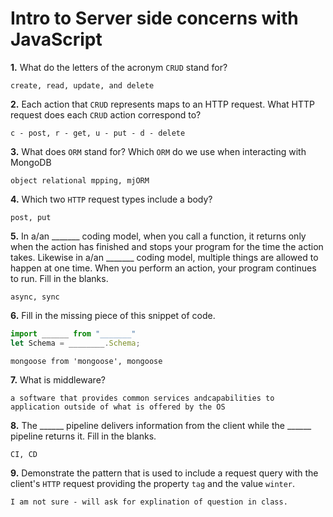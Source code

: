 # Intro to Server side concerns with JavaScript

**1.** What do the letters of the acronym `CRUD` stand for?
<!-- enter you answer in the space below -->
```
create, read, update, and delete
```
**2.** Each action that `CRUD` represents maps to an HTTP request. What HTTP request does each `CRUD` action correspond to?
<!-- enter you answer in the space below -->
```
c - post, r - get, u - put - d - delete
```
**3.** What does `ORM` stand for? Which `ORM` do we use when interacting with MongoDB
<!-- enter you answer in the space below -->
```
object relational mpping, mjORM
```
**4.** Which two `HTTP` request types include a body?
<!-- enter you answer in the space below -->
```
post, put
```
**5.** In a/an _______ coding model, when you call a function, it returns only when the action has finished and stops your program for the time the action takes. Likewise in a/an _______ coding model, multiple things are allowed to happen at one time. When you perform an action, your program continues to run.  Fill in the blanks.
<!-- enter you answer in the space below -->
```
async, sync
```

**6.** Fill in the missing piece of this snippet of code.
```js
import ______ from "_______"
let Schema = ________.Schema;
```
<!-- enter you answer in the space below -->
```
mongoose from 'mongoose', mongoose
```
**7.** What is middleware?
<!-- enter you answer in the space below -->
```
a software that provides common services andcapabilities to application outside of what is offered by the OS
```
**8.** The ______ pipeline delivers information from the client while the ______ pipeline returns it. Fill in the blanks. 
<!-- enter you answer in the space below -->
```
CI, CD
```
**9.** 
Demonstrate the pattern that is used to include a request query with the client's `HTTP` request providing the property `tag` and the value `winter`.
<!-- enter you answer in the space below -->
```
I am not sure - will ask for explination of question in class.
```